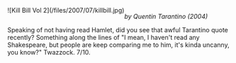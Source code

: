 <!--
.. title: Kill Bill (Vol 2)
.. slug: kill-bill-vol-2
.. date: 2007-07-22 00:25:26-05:00
.. tags: media,movie
.. type: text
-->

<span style="float: left">
![Kill Bill Vol 2](/files/2007/07/killbill.jpg)
</span>

*by Quentin Tarantino (2004)*

Speaking of not having read Hamlet, did you see that awful Tarantino
quote recently? Something along the lines of "I mean, I haven't read any
Shakespeare, but people are keep comparing me to him, it's kinda
uncanny, you know?" Twazzock. 7/10.

<br style="clear: both" />
